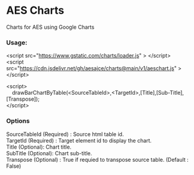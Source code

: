 # AES Charts
Charts for AES using Google Charts

<h3>Usage:</h3>

&lt;script src="https://www.gstatic.com/charts/loader.js" > &lt;/script><br>
&lt;script src="https://cdn.jsdelivr.net/gh/aesajce/charts@main/v1/aeschart.js" > &lt;/script>

&lt;script><br>
&nbsp;&nbsp;&nbsp;&nbsp;drawBarChartByTable(&lt;SourceTableId>,&lt;TargetId>,[Title],[Sub-Title],[Transpose]);<br>
&lt;/script>

<h3>Options</h3>
SourceTableId (Required) : Source html table id.<br>
TargetId (Required) : Target element id to display the chart.<br>
Title (Optional): Chart title.<br>
SubTitle (Optional): Chart sub-title.<br>
Transpose (Optional) : True if requied to transpose source table. (Default : False)
